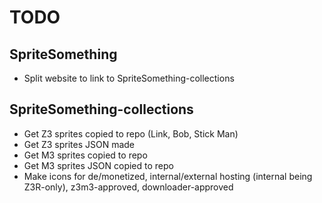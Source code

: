# TODO

## SpriteSomething

* Split website to link to SpriteSomething-collections

## SpriteSomething-collections

* Get Z3 sprites copied to repo (Link, Bob, Stick Man)
* Get Z3 sprites JSON made
* Get M3 sprites copied to repo
* Get M3 sprites JSON copied to repo
* Make icons for de/monetized, internal/external hosting (internal being Z3R-only), z3m3-approved, downloader-approved
